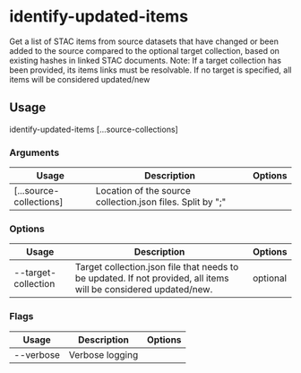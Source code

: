 # identify-updated-items

Get a list of STAC items from source datasets that have changed or been added to the source compared to the optional target collection, based on existing hashes in linked STAC documents. Note: If a target collection has been provided, its items links must be resolvable. If no target is specified, all items will be considered updated/new

## Usage

identify-updated-items <options> [...source-collections]

### Arguments

| Usage                   | Description                                                | Options |
| ----------------------- | ---------------------------------------------------------- | ------- |
| [...source-collections] | Location of the source collection.json files. Split by ";" |         |

### Options

| Usage                     | Description                                                                                                      | Options  |
| ------------------------- | ---------------------------------------------------------------------------------------------------------------- | -------- |
| --target-collection <str> | Target collection.json file that needs to be updated. If not provided, all items will be considered updated/new. | optional |

### Flags

| Usage     | Description     | Options |
| --------- | --------------- | ------- |
| --verbose | Verbose logging |         |

<!-- This file has been autogenerated by src/readme/readme.generate.ts -->
